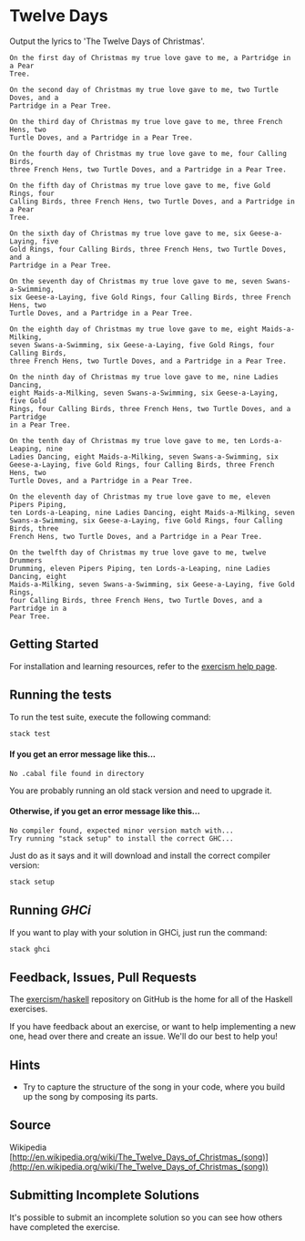 # Twelve Days

Output the lyrics to 'The Twelve Days of Christmas'.

```
On the first day of Christmas my true love gave to me, a Partridge in a Pear
Tree.

On the second day of Christmas my true love gave to me, two Turtle Doves, and a
Partridge in a Pear Tree.

On the third day of Christmas my true love gave to me, three French Hens, two
Turtle Doves, and a Partridge in a Pear Tree.

On the fourth day of Christmas my true love gave to me, four Calling Birds,
three French Hens, two Turtle Doves, and a Partridge in a Pear Tree.

On the fifth day of Christmas my true love gave to me, five Gold Rings, four
Calling Birds, three French Hens, two Turtle Doves, and a Partridge in a Pear
Tree.

On the sixth day of Christmas my true love gave to me, six Geese-a-Laying, five
Gold Rings, four Calling Birds, three French Hens, two Turtle Doves, and a
Partridge in a Pear Tree.

On the seventh day of Christmas my true love gave to me, seven Swans-a-Swimming,
six Geese-a-Laying, five Gold Rings, four Calling Birds, three French Hens, two
Turtle Doves, and a Partridge in a Pear Tree.

On the eighth day of Christmas my true love gave to me, eight Maids-a-Milking,
seven Swans-a-Swimming, six Geese-a-Laying, five Gold Rings, four Calling Birds,
three French Hens, two Turtle Doves, and a Partridge in a Pear Tree.

On the ninth day of Christmas my true love gave to me, nine Ladies Dancing,
eight Maids-a-Milking, seven Swans-a-Swimming, six Geese-a-Laying, five Gold
Rings, four Calling Birds, three French Hens, two Turtle Doves, and a Partridge
in a Pear Tree.

On the tenth day of Christmas my true love gave to me, ten Lords-a-Leaping, nine
Ladies Dancing, eight Maids-a-Milking, seven Swans-a-Swimming, six
Geese-a-Laying, five Gold Rings, four Calling Birds, three French Hens, two
Turtle Doves, and a Partridge in a Pear Tree.

On the eleventh day of Christmas my true love gave to me, eleven Pipers Piping,
ten Lords-a-Leaping, nine Ladies Dancing, eight Maids-a-Milking, seven
Swans-a-Swimming, six Geese-a-Laying, five Gold Rings, four Calling Birds, three
French Hens, two Turtle Doves, and a Partridge in a Pear Tree.

On the twelfth day of Christmas my true love gave to me, twelve Drummers
Drumming, eleven Pipers Piping, ten Lords-a-Leaping, nine Ladies Dancing, eight
Maids-a-Milking, seven Swans-a-Swimming, six Geese-a-Laying, five Gold Rings,
four Calling Birds, three French Hens, two Turtle Doves, and a Partridge in a
Pear Tree.
```

## Getting Started

For installation and learning resources, refer to the
[exercism help page](http://exercism.io/languages/haskell).

## Running the tests

To run the test suite, execute the following command:

```bash
stack test
```

#### If you get an error message like this...

```
No .cabal file found in directory
```

You are probably running an old stack version and need
to upgrade it.

#### Otherwise, if you get an error message like this...

```
No compiler found, expected minor version match with...
Try running "stack setup" to install the correct GHC...
```

Just do as it says and it will download and install
the correct compiler version:

```bash
stack setup
```

## Running *GHCi*

If you want to play with your solution in GHCi, just run the command:

```bash
stack ghci
```

## Feedback, Issues, Pull Requests

The [exercism/haskell](https://github.com/exercism/haskell) repository on
GitHub is the home for all of the Haskell exercises.

If you have feedback about an exercise, or want to help implementing a new
one, head over there and create an issue.  We'll do our best to help you!

## Hints
- Try to capture the structure of the song in your code, where you build up the
  song by composing its parts.

## Source

Wikipedia
[http://en.wikipedia.org/wiki/The_Twelve_Days_of_Christmas_(song)](http://en.wikipedia.org/wiki/The_Twelve_Days_of_Christmas_(song))

## Submitting Incomplete Solutions
It's possible to submit an incomplete solution so you can see how others have
completed the exercise.
